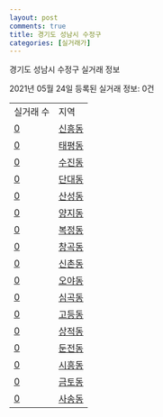 ```yaml
---
layout: post
comments: true
title: 경기도 성남시 수정구
categories: [실거래가]
---
```


경기도 성남시 수정구 실거래 정보

2021년 05월 24일 등록된 실거래 정보: 0건


<table>
  <tr>
    <td>실거래 수</td>
    <td>지역</td>
  </tr>

  
  <tr>
    <td><a href="4113110100.html">0</a></td>
    <td><a href="4113110100.html">신흥동</a></td>
  </tr>
    

  <tr>
    <td><a href="4113110200.html">0</a></td>
    <td><a href="4113110200.html">태평동</a></td>
  </tr>
    

  <tr>
    <td><a href="4113110300.html">0</a></td>
    <td><a href="4113110300.html">수진동</a></td>
  </tr>
    

  <tr>
    <td><a href="4113110400.html">0</a></td>
    <td><a href="4113110400.html">단대동</a></td>
  </tr>
    

  <tr>
    <td><a href="4113110500.html">0</a></td>
    <td><a href="4113110500.html">산성동</a></td>
  </tr>
    

  <tr>
    <td><a href="4113110600.html">0</a></td>
    <td><a href="4113110600.html">양지동</a></td>
  </tr>
    

  <tr>
    <td><a href="4113110700.html">0</a></td>
    <td><a href="4113110700.html">복정동</a></td>
  </tr>
    

  <tr>
    <td><a href="4113110800.html">0</a></td>
    <td><a href="4113110800.html">창곡동</a></td>
  </tr>
    

  <tr>
    <td><a href="4113110900.html">0</a></td>
    <td><a href="4113110900.html">신촌동</a></td>
  </tr>
    

  <tr>
    <td><a href="4113111000.html">0</a></td>
    <td><a href="4113111000.html">오야동</a></td>
  </tr>
    

  <tr>
    <td><a href="4113111100.html">0</a></td>
    <td><a href="4113111100.html">심곡동</a></td>
  </tr>
    

  <tr>
    <td><a href="4113111200.html">0</a></td>
    <td><a href="4113111200.html">고등동</a></td>
  </tr>
    

  <tr>
    <td><a href="4113111300.html">0</a></td>
    <td><a href="4113111300.html">상적동</a></td>
  </tr>
    

  <tr>
    <td><a href="4113111400.html">0</a></td>
    <td><a href="4113111400.html">둔전동</a></td>
  </tr>
    

  <tr>
    <td><a href="4113111500.html">0</a></td>
    <td><a href="4113111500.html">시흥동</a></td>
  </tr>
    

  <tr>
    <td><a href="4113111600.html">0</a></td>
    <td><a href="4113111600.html">금토동</a></td>
  </tr>
    

  <tr>
    <td><a href="4113111700.html">0</a></td>
    <td><a href="4113111700.html">사송동</a></td>
  </tr>
    


</table>
    